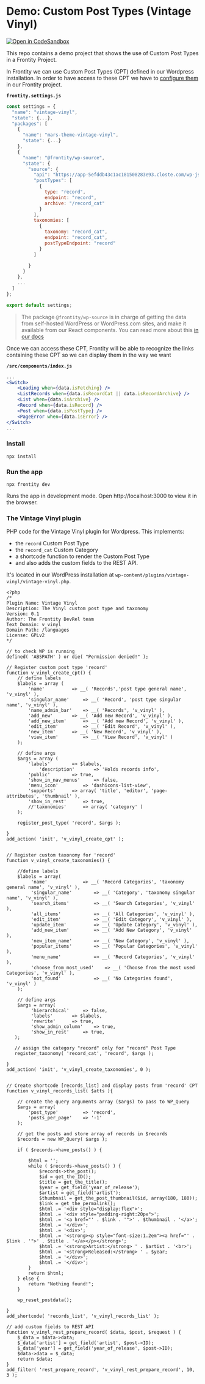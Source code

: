 # Demo: Custom Post Types (Vintage Vinyl)

[![Open in CodeSandbox](https://img.shields.io/badge/Open%20in-CodeSandbox-blue?style=flat-square&logo=codesandbox)](https://githubbox.com/frontity-demos/frontity-examples/tree/master/custom-post-types)


This repo contains a demo project that shows the use of Custom Post Types in a Frontity Project. 

In Frontity we can use Custom Post Types (CPT) defined in our Wordpress installation. In order to have access to these CPT we have to [configure them ](https://docs.frontity.org/api-reference-1/wordpress-source#state-source-posttypes) in our Frontity project.

**`frontity.settings.js`**
```js
const settings = {
  "name": "vintage-vinyl",
  "state": {...},
  "packages": [
    {
      "name": "mars-theme-vintage-vinyl",
      "state": {...}
    },
    {
      "name": "@frontity/wp-source",
      "state": {
        "source": {
          "api": "https://app-5efddb43c1ac181508283e93.closte.com/wp-json",
          "postTypes": [
            {
              type: "record",
              endpoint: "record",
              archive: "/record_cat"
            }
          ],
          taxonomies: [
            {
              taxonomy: "record_cat",
              endpoint: "record_cat",
              postTypeEndpoint: "record"
            }
          ]

        }
      }
    },
    ...
  ]
};

export default settings;
```

> The package `@frontity/wp-source` is in charge of getting the data from self-hosted WordPress or WordPress.com sites, and make it available from our React components. You can read more about this [in our docs](https://docs.frontity.org/api-reference-1/wordpress-source)

Once we can access these CPT, Frontity will be able to recognize the links containing these CPT so we can display them in the way we want

**`/src/components/index.js`**
```jsx
...
<Switch>
    <Loading when={data.isFetching} />
    <ListRecords when={data.isRecordCat || data.isRecordArchive} />
    <List when={data.isArchive} />
    <Record when={data.isRecord} />
    <Post when={data.isPostType} />
    <PageError when={data.isError} />
</Switch>
...
```

### Install

```
npx install
```

### Run the app

```
npx frontity dev
```

Runs the app in development mode. Open http://localhost:3000 to view it in the browser.


### The Vintage Vinyl plugin

PHP code for the Vintage Vinyl plugin for Wordpress. This implements:
- the `record` Custom Post Type
- the `record_cat` Custom Category
- a shortcode function to render the Custom Post Type
- and also adds the custom fields to the REST API. 

It's located in our WordPress installation at `wp-content/plugins/vintage-vinyl/vintage-vinyl.php`.

```
<?php
/*
Plugin Name: Vintage Vinyl
Description: The Vinyl custom post type and taxonomy
Version: 0.1
Author: The Frontity DevRel team
Text Domain: v_vinyl
Domain Path: /languages
License: GPLv2
*/

// to check WP is running
defined( 'ABSPATH' ) or die( "Permission denied!" );

// Register custom post type 'record'
function v_vinyl_create_cpt() {
    // define labels
	$labels = array (
		'name' 			=> __( 'Records','post type general name', 'v_vinyl' ),
		'singular_name' 	=> __( 'Record', 'post type singular name', 'v_vinyl' ),
		'name_admin_bar'	=> __( 'Records', 'v_vinyl' ),
		'add_new' 		=> __( 'Add new Record', 'v_vinyl' ),
		'add_new_item' 		=> __( 'Add new Record', 'v_vinyl' ),
		'edit_item' 		=> __( 'Edit Record', 'v_vinyl' ),
		'new_item' 		=> __( 'New Record', 'v_vinyl' ),
		'view_item' 		=> __( 'View Record', 'v_vinyl' )
	);

	// define args
	$args = array (
		'labels' 		=> $labels,
    		'description'		=> 'Holds records info',
		'public' 		=> true,
		'show_in_nav_menus' 	=> false,
		'menu_icon' 		=> 'dashicons-list-view',
		'supports' 		=> array( 'title', 'editor', 'page-attributes', 'thumbnail' ),
		'show_in_rest' 		=> true,
		//'taxonomies'		=> array( 'category' )
	);

	register_post_type( 'record', $args );

}
add_action( 'init', 'v_vinyl_create_cpt' );


// Register custom taxonomy for 'record'
function v_vinyl_create_taxonomies() {

    //define labels
    $labels = array(
         'name' 			=> __( 'Record Categories', 'taxonomy general name', 'v_vinyl' ),
         'singular_name' 		=> __( 'Category', 'taxonomy singular name', 'v_vinyl' ),
         'search_items' 		=> __( 'Search Categories', 'v_vinyl' ),
         'all_items' 			=> __( 'All Categories', 'v_vinyl' ),
         'edit_item'  			=> __( 'Edit Category', 'v_vinyl' ),
         'update_item' 			=> __( 'Update Category', 'v_vinyl' ),
         'add_new_item' 		=> __( 'Add New Category', 'v_vinyl' ),
         'new_item_name' 		=> __( 'New Category', 'v_vinyl' ),
         'popular_items' 		=> __( 'Popular Categories', 'v_vinyl' ),
         'menu_name' 			=> __( 'Record Categories', 'v_vinyl' ),
         'choose_from_most_used'	=> __( 'Choose from the most used Categories', 'v_vinyl' ),
         'not_found' 			=> __( 'No Categories found', 'v_vinyl' )
    );

    // define args
    $args = array(
         'hierarchical' 	=> false,
         'labels' 		=> $labels,
         'rewrite' 		=> true,
         'show_admin_column'	=> true,
         'show_in_rest' 	=> true,
   );

   // assign the category "record" only for "record" Post Type
   register_taxonomy( 'record_cat', 'record', $args );

}
add_action( 'init', 'v_vinyl_create_taxonomies', 0 );


// Create shortcode [records_list] and display posts from 'record' CPT
function v_vinyl_records_list( $atts ){

    // create the query arguments array ($args) to pass to WP_Query
	$args = array(
		'post_type' 		=> 'record',
		'posts_per_page'	=> '-1'
    );

    // get the posts and store array of records in $records
    $records = new WP_Query( $args );

    if ( $records->have_posts() ) {

        $html = '';
        while ( $records->have_posts() ) {
            $records->the_post();
            $id = get_the_ID();
            $title = get_the_title();
            $year = get_field('year_of_release');
            $artist = get_field('artist');
            $thumbnail = get_the_post_thumbnail($id, array(180, 180));
            $link = get_the_permalink();
            $html .= '<div style="display:flex">';
            $html .= '<div style="padding-right:20px">';
            $html .= '<a href="' . $link . '">' . $thumbnail . '</a>';
            $html .= '</div>';
            $html .= '<div>';
            $html .= '<strong><p style="font-size:1.2em"><a href="' . $link . '">' . $title . '</a></p></strong>';
            $html .= '<strong>Artist:</strong> ' . $artist . '<br>';
            $html .= '<strong>Released:</strong> ' . $year;
            $html .= '</div>';
            $html .= '</div>';
        }
        return $html;
    } else {
        return "Nothing found!";
    }
	
	wp_reset_postdata();

}
add_shortcode( 'records_list', 'v_vinyl_records_list' );

// add custom fields to REST API
function v_vinyl_rest_prepare_record( $data, $post, $request ) {
	$_data = $data->data;
	$_data['artist'] = get_field('artist', $post->ID);
	$_data['year'] = get_field('year_of_release', $post->ID);
	$data->data = $_data;
	return $data;
}
add_filter( 'rest_prepare_record', 'v_vinyl_rest_prepare_record', 10, 3 );
```
